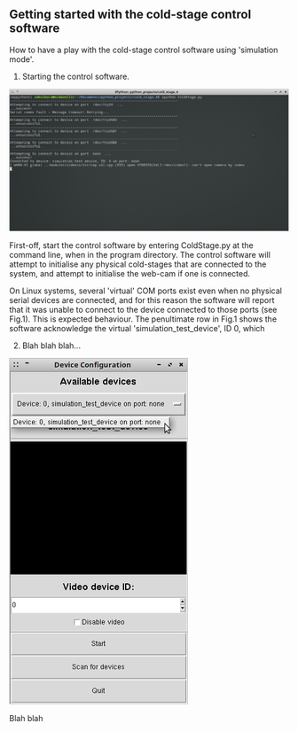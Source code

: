 Getting started with the cold-stage control software
-------------------------------------------------

How to have a play with the cold-stage control software using 'simulation mode'.


1. Starting the control software.

![Fig.1](images/1_terminal_at_startup.png) 

First-off, start the control software by entering ColdStage.py at the command line, when in the program directory. The control software will attempt to initialise any physical cold-stages that are connected to the system, and attempt to initialise the web-cam if one is connected. 

On Linux systems, several 'virtual' COM ports exist even when no physical serial devices are connected, and for this reason the software will report that it was unable to connect to the device connected to those ports (see Fig.1). This is expected behaviour. The penultimate row in Fig.1 shows the software acknowledge the virtual 'simulation_test_device', ID 0, which 


2. Blah blah blah...

![Fig.2](images/2_device_config_window_device_selection.png)

Blah blah 
